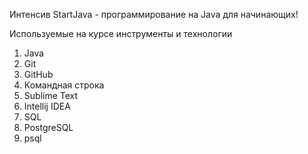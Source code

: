 Интенсив StartJava - программирование на Java для начинающих!

Используемые на курсе инструменты и технологии

1. Java
1. Git
1. GitHub
1. Командная строка
1. Sublime Text
1. Intellij IDEA
1. SQL
1. PostgreSQL
1. psql
